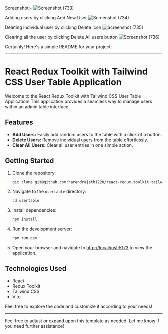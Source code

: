 Screenshot:-
![Screenshot (733)](https://github.com/narendrajethi220/react-redux-toolkit-tailwindcss-application/assets/55850738/75a11890-a528-4fa8-8db2-230d68650f8f)

Adding users by clicking Add New User
![Screenshot (734)](https://github.com/narendrajethi220/react-redux-toolkit-tailwindcss-application/assets/55850738/3955323c-147a-4f10-9272-c250f0394d07)

Deleting individual user by clicking Delete Icon
![Screenshot (735)](https://github.com/narendrajethi220/react-redux-toolkit-tailwindcss-application/assets/55850738/bf901f36-c149-4b35-888f-13f1f5f1e229)

Clearing all the user by clicking Delete All users button
![Screenshot (736)](https://github.com/narendrajethi220/react-redux-toolkit-tailwindcss-application/assets/55850738/670870dc-7973-449c-afe0-083b2e090546)


Certainly! Here's a simple README for your project:

---

# React Redux Toolkit with Tailwind CSS User Table Application

Welcome to the React Redux Toolkit with Tailwind CSS User Table Application! This application provides a seamless way to manage users within an admin table interface.

## Features
- **Add Users:** Easily add random users to the table with a click of a button.
- **Delete Users:** Remove individual users from the table effortlessly.
- **Clear All Users:** Clear all user entries in one simple action.

## Getting Started
1. Clone the repository:
    ```bash
    git clone git@github.com:narendrajethi220/react-redux-toolkit-tailwindcss-application.git
    ```
2. Navigate to the `usertable` directory:
    ```bash
    cd usertable
    ```
3. Install dependencies:
    ```bash
    npm install
    ```
4. Run the development server:
    ```bash
    npm run dev
    ```
5. Open your browser and navigate to [http://localhost:5173](http://localhost:5173) to view the application.

## Technologies Used
- React
- Redux Toolkit
- Tailwind CSS
- Vite

Feel free to explore the code and customize it according to your needs!

--- 

Feel free to adjust or expand upon this template as needed. Let me know if you need further assistance!
